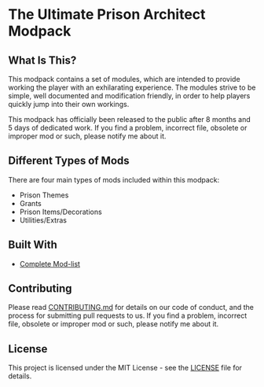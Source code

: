 # The Ultimate Prison Architect Modpack

## What Is This?
This modpack contains a set of modules, which are intended to provide working the player with an exhilarating experience. The modules strive to be simple, well documented and modification friendly, in order to help players quickly jump into their own workings. 

This modpack has officially been released to the public after 8 months and 5 days of dedicated work. If you find a problem, incorrect file, obsolete or improper mod or such, please notify me about it.

## Different Types of Mods
There are four main types of mods included within this modpack:
- Prison Themes
- Grants 
- Prison Items/Decorations
- Utilities/Extras

## Built With
- [Complete Mod-list](http://steamcommunity.com/sharedfiles/filedetails/?id=870731750)

## Contributing

Please read [CONTRIBUTING.md](https://github.com/GamingWubba93/Ultimate-Prison-Architect-Modpack/blob/master/CONTRIBUTING.md) for details on our code of conduct, and the process for submitting pull requests to us. If you find a problem, incorrect file, obsolete or improper mod or such, please notify me about it.

## License

This project is licensed under the MIT License - see the [LICENSE](https://github.com/GamingWubba93/Ultimate-Prison-Architect-Modpack/blob/master/LICENSE) file for details.
